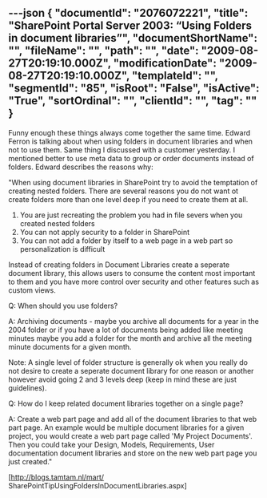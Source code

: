 ---json
{
  "documentId": "2076072221",
  "title": "SharePoint Portal Server 2003: “Using Folders in document libraries”",
  "documentShortName": "",
  "fileName": "",
  "path": "",
  "date": "2009-08-27T20:19:10.000Z",
  "modificationDate": "2009-08-27T20:19:10.000Z",
  "templateId": "",
  "segmentId": "85",
  "isRoot": "False",
  "isActive": "True",
  "sortOrdinal": "",
  "clientId": "",
  "tag": ""
}
---

Funny enough these things always come together the same time. Edward Ferron is talking about when using folders in document libraries and when not to use them. Same thing I discussed with a customer yesterday. I mentioned better to use meta data to group or order documents instead of folders. Edward describes the reasons why:

&quot;When using document libraries in SharePoint try to avoid the temptation of creating nested folders.  There are several reasons you do not want ot create folders more than one level deep if you need to create them at all.

   1. You are just recreating the problem you had in file severs when you created nested folders
   2. You can not apply security to a folder in SharePoint
   3. You can not add a folder by itself to a web page in a web part so personalization is difficult

Instead of creating folders in Document Libraries create a seperate document library, this allows users to consume the content most important to them and you have more control over security and other features such as custom views.

Q: When should you use folders?

A: Archiving documents - maybe you archive all documents for a year in the 2004 folder or if you have a lot of documents being added like meeting minutes maybe you add a folder for the month and archive all the meeting minute documents for a given month.

Note: A single level of folder structure is generally ok when you really do not desire to create a seperate document library for one reason or another however avoid going 2 and 3 levels deep (keep in mind these are just guidelines).

Q: How do I keep related document libraries together on a single page?

A: Create a web part page and add all of the document libraries to that web part page.  An example would be multiple document libraries for a given project, you would create a web part page called 'My Project Documents'.  Then you could take your Design, Models, Requirements, User documentation document libraries and store on the new web part page you just created.&quot;

[http://blogs.tamtam.nl/mart/
    SharePointTipUsingFoldersInDocumentLibraries.aspx]
